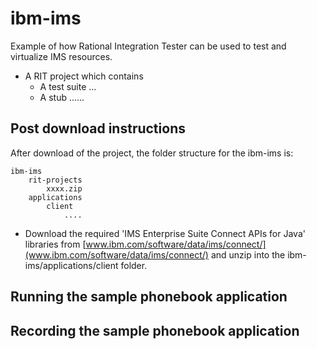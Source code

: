 # ibm-ims

Example of how Rational Integration Tester can be used to test and virtualize IMS resources.
 
	

- A RIT project which contains
	- A test suite ...
	- A stub ......
  
## Post download instructions

After download of the project, the folder structure for the ibm-ims is:

    ibm-ims
        rit-projects
            xxxx.zip
        applications
            client
                .... 
                             
- Download the required 'IMS Enterprise Suite Connect APIs for Java' libraries from [www.ibm.com/software/data/ims/connect/](www.ibm.com/software/data/ims/connect/) and unzip into the ibm-ims/applications/client folder.                

 
## Running the sample phonebook application


## Recording the sample phonebook application


